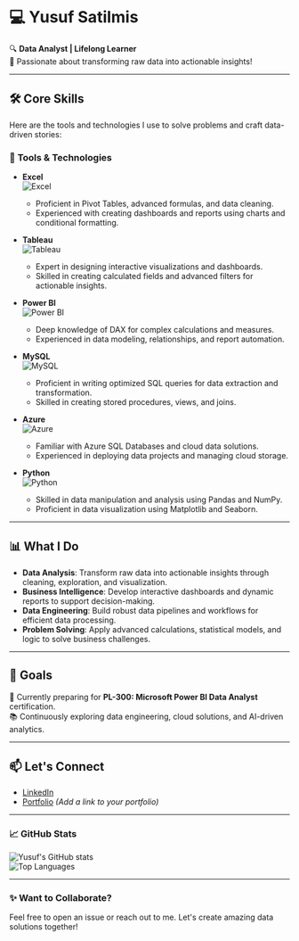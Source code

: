 # 💻 Yusuf Satilmis  
🔍 **Data Analyst | Lifelong Learner**  
🌟 Passionate about transforming raw data into actionable insights!  

---

## 🛠️ Core Skills  
Here are the tools and technologies I use to solve problems and craft data-driven stories:  

### 🧰 **Tools & Technologies**
- **Excel**  
  ![Excel](https://img.shields.io/badge/Excel-%23339933.svg?style=for-the-badge&logo=microsoft-excel&logoColor=white)  
  - Proficient in Pivot Tables, advanced formulas, and data cleaning.  
  - Experienced with creating dashboards and reports using charts and conditional formatting.  

- **Tableau**  
  ![Tableau](https://img.shields.io/badge/Tableau-%23E97627.svg?style=for-the-badge&logo=tableau&logoColor=white)  
  - Expert in designing interactive visualizations and dashboards.  
  - Skilled in creating calculated fields and advanced filters for actionable insights.  

- **Power BI**  
  ![Power BI](https://img.shields.io/badge/Power%20BI-%23F2C811.svg?style=for-the-badge&logo=powerbi&logoColor=black)  
  - Deep knowledge of DAX for complex calculations and measures.  
  - Experienced in data modeling, relationships, and report automation.  

- **MySQL**  
  ![MySQL](https://img.shields.io/badge/MySQL-%234479A1.svg?style=for-the-badge&logo=mysql&logoColor=white)  
  - Proficient in writing optimized SQL queries for data extraction and transformation.  
  - Skilled in creating stored procedures, views, and joins.  

- **Azure**  
  ![Azure](https://img.shields.io/badge/Azure-%230072C6.svg?style=for-the-badge&logo=microsoft-azure&logoColor=white)  
  - Familiar with Azure SQL Databases and cloud data solutions.  
  - Experienced in deploying data projects and managing cloud storage.  

- **Python**  
  ![Python](https://img.shields.io/badge/Python-%233776AB.svg?style=for-the-badge&logo=python&logoColor=white)  
  - Skilled in data manipulation and analysis using Pandas and NumPy.  
  - Proficient in data visualization using Matplotlib and Seaborn.  

---

## 📊 What I Do  
- **Data Analysis**: Transform raw data into actionable insights through cleaning, exploration, and visualization.  
- **Business Intelligence**: Develop interactive dashboards and dynamic reports to support decision-making.  
- **Data Engineering**: Build robust data pipelines and workflows for efficient data processing.  
- **Problem Solving**: Apply advanced calculations, statistical models, and logic to solve business challenges.  

---

## 🌟 Goals  
🚀 Currently preparing for **PL-300: Microsoft Power BI Data Analyst** certification.  
📚 Continuously exploring data engineering, cloud solutions, and AI-driven analytics.  

---

## 📫 Let's Connect  
- [LinkedIn](https://www.linkedin.com/in/yusuf-satilmis/)  
- [Portfolio](#) _(Add a link to your portfolio)_  

---

### 📈 GitHub Stats  
![Yusuf's GitHub stats](https://github-readme-stats.vercel.app/api?username=yusufsjustit&show_icons=true&theme=radical)  
![Top Languages](https://github-readme-stats.vercel.app/api/top-langs/?username=yusufsjustit&layout=compact&theme=radical)  

---

### ✨ Want to Collaborate?  
Feel free to open an issue or reach out to me. Let's create amazing data solutions together!  


